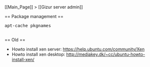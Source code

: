 [[Main_Page]] > [[Gizur server admin]]

== Package management ==
 
<pre>
apt-cache pkgnames

</pre>


== Old ==

* Howto install xen server: https://help.ubuntu.com/community/Xen
* Howto install xen desktop: http://mediakey.dk/~cc/ubuntu-howto-install-xen/
